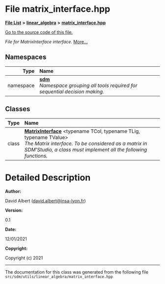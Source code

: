 
# File matrix\_interface.hpp

<link rel="stylesheet" href="https://cdnjs.cloudflare.com/ajax/libs/KaTeX/0.5.1/katex.min.css">
<link rel="stylesheet" href="https://cdn.jsdelivr.net/github-markdown-css/2.2.1/github-markdown.css"/>



[**File List**](files.md) **>** [**linear\_algebra**](dir_f6794c324212297d566732725cbf26ea.md) **>** [**matrix\_interface.hpp**](matrix__interface_8hpp.md)

[Go to the source code of this file.](matrix__interface_8hpp_source.md)

_File for MatrixInterface interface._ [More...](#detailed-description)










## Namespaces

| Type | Name |
| ---: | :--- |
| namespace | [**sdm**](namespacesdm.md) <br>_Namespace grouping all tools required for sequential decision making._  |

## Classes

| Type | Name |
| ---: | :--- |
| class | [**MatrixInterface**](classsdm_1_1MatrixInterface.md) &lt;typename TCol, typename TLig, typename TValue&gt;<br>_The Matrix interface. To be considered as a matrix in SDM'Studio, a class must implement all the following functions._  |













# Detailed Description




**Author:**

David Albert ([david.albert@insa-lyon.fr](mailto:david.albert@insa-lyon.fr)) 




**Version:**

0.1 




**Date:**

12/01/2021




**Copyright:**

Copyright (c) 2021 




    

------------------------------
The documentation for this class was generated from the following file `src/sdm/utils/linear_algebra/matrix_interface.hpp`